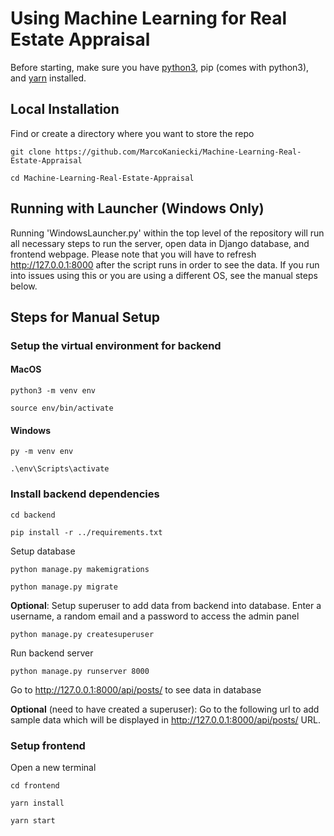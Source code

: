 # Using Machine Learning for Real Estate Appraisal
Before starting, make sure you have [python3](https://www.python.org/downloads/), pip (comes with python3), and [yarn](https://classic.yarnpkg.com/lang/en/docs/install/#windows-stable) installed.

## Local Installation
Find or create a directory where you want to store the repo

```console
git clone https://github.com/MarcoKaniecki/Machine-Learning-Real-Estate-Appraisal
```

```console
cd Machine-Learning-Real-Estate-Appraisal
```
## Running with Launcher (Windows Only)
Running 'WindowsLauncher.py' within the top level of the repository will run all necessary steps to run the server, open data in Django database, and frontend webpage.
Please note that you will have to refresh http://127.0.0.1:8000 after the script runs in order to see the data.
If you run into issues using this or you are using a different OS, see the manual steps below.

## Steps for Manual Setup
### Setup the virtual environment for backend
#### MacOS
```console
python3 -m venv env
```
```console
source env/bin/activate
```

#### Windows
```console
py -m venv env
```
```console
.\env\Scripts\activate
```

### Install backend dependencies
```console
cd backend
```
```console
pip install -r ../requirements.txt
```

Setup database
```console
python manage.py makemigrations
```
```console
python manage.py migrate
```

**Optional**: Setup superuser to add data from backend into database. Enter a username, a random email and a password to access the admin panel
```console
python manage.py createsuperuser
```

Run backend server
```console
python manage.py runserver 8000
```

Go to
http://127.0.0.1:8000/api/posts/
to see data in database


**Optional** (need to have created a superuser): Go to the following url to add sample data which will be displayed in http://127.0.0.1:8000/api/posts/ URL.

### Setup frontend
Open a new terminal
```console
cd frontend
```
```console
yarn install
```
```console
yarn start
```
